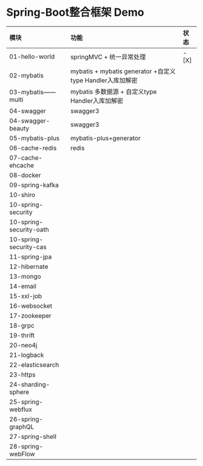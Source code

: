 # Spring-Boot整合框架 Demo

| 模块 | 功能     |状态|
|:--------| :-------------|:-----|
| 01-hello-world | springMVC + 统一异常处理| -[X] |
| 02-mybatis| mybatis + mybatis generator +自定义type Handler入库加解密 ||
| 03-mybatis——multi| mybatis 多数据源 + 自定义type Handler入库加解密 ||
| 04-swagger| swagger3 ||
| 04-swagger-beauty| swagger3 ||
| 05-mybatis-plus| mybatis-plus+generator ||
| 06-cache-redis| redis ||
| 07-cache-ehcache |||
| 08-docker |||
| 09-spring-kafka|||
| 10-shiro|||
| 10-spring-security|||
| 10-spring-security-oath|||
| 10-spring-security-cas|||
| 11-spring-jpa|||
| 12-hibernate|||
| 13-mongo|||
| 14-email|||
| 15-xxl-job|||
| 16-websocket|||
| 17-zookeeper|||
| 18-grpc|||
| 19-thrift|||
| 20-neo4j|||
| 21-logback|||
| 22-elasticsearch|||
| 23-https|||
| 24-sharding-sphere|||
| 25-spring-webflux|||
| 26-spring-graphQL|||
| 27-spring-shell|||
| 28-spring-webFlow|||






